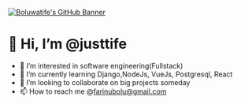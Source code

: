 [![Boluwatife's GitHub Banner](./assets/GitHubHeader.png)](https://www.linkedin.com/in/farinu-boluwatife-5817b319a)


# 👋 Hi, I’m @justtife
- 👀 I’m interested in software engineering(Fullstack)
- 🌱 I’m currently learning Django,NodeJs, VueJs, Postgresql, React
- 💞️ I’m looking to collaborate on big projects someday
- 📫 How to reach me @farinubolu@gmail.com

<!---
justtife/justtife is a ✨ special ✨ repository because its `README.md` (this file) appears on your GitHub profile.
You can click the Preview link to take a look at your changes.
--->
